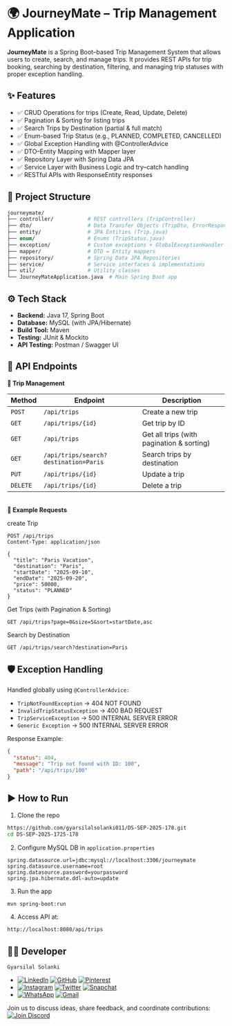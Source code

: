# 🌍 JourneyMate – Trip Management Application
**JourneyMate** is a Spring Boot–based Trip Management System that allows users to create, search, and manage trips.
It provides REST APIs for trip booking, searching by destination, filtering, and managing trip statuses with proper exception handling.

## ✨ Features
- ✅ CRUD Operations for trips (Create, Read, Update, Delete)
- ✅ Pagination & Sorting for listing trips
- ✅ Search Trips by Destination (partial & full match)
- ✅ Enum-based Trip Status (e.g., PLANNED, COMPLETED, CANCELLED)
- ✅ Global Exception Handling with @ControllerAdvice
- ✅ DTO–Entity Mapping with Mapper layer
- ✅ Repository Layer with Spring Data JPA
- ✅ Service Layer with Business Logic and try–catch handling
- ✅ RESTful APIs with ResponseEntity responses

## 📂 Project Structure
```graphql
journeymate/
├── controller/           # REST controllers (TripController)
├── dto/                  # Data Transfer Objects (TripDto, ErrorResponseDto)
├── entity/               # JPA Entities (Trip.java)
├── enum/                 # Enums (TripStatus.java)
├── exception/            # Custom exceptions + GlobalExceptionHandler
├── mapper/               # DTO ↔ Entity mappers
├── repository/           # Spring Data JPA Repositories
├── service/              # Service interfaces & implementations
├── util/                 # Utility classes
└── JourneyMateApplication.java  # Main Spring Boot app
```

## ⚙️ Tech Stack
- **Backend:** Java 17, Spring Boot
- **Database:** MySQL (with JPA/Hibernate)
- **Build Tool:** Maven
- **Testing:** JUnit & Mockito
- **API Testing:** Postman / Swagger UI

## 🚀 API Endpoints
**🔹 Trip Management**

| Method   | Endpoint                              | Description                               |
| -------- | ------------------------------------- | ----------------------------------------- |
| `POST`   | `/api/trips`                          | Create a new trip                         |
| `GET`    | `/api/trips/{id}`                     | Get trip by ID                            |
| `GET`    | `/api/trips`                          | Get all trips (with pagination & sorting) |
| `GET`    | `/api/trips/search?destination=Paris` | Search trips by destination               |
| `PUT`    | `/api/trips/{id}`                     | Update a trip                             |
| `DELETE` | `/api/trips/{id}`                     | Delete a trip                             |

</br>**🔹 Example Requests**

create Trip
```http
POST /api/trips
Content-Type: application/json

{
  "title": "Paris Vacation",
  "destination": "Paris",
  "startDate": "2025-09-10",
  "endDate": "2025-09-20",
  "price": 50000,
  "status": "PLANNED"
}
```

Get Trips (with Pagination & Sorting)
```http
GET /api/trips?page=0&size=5&sort=startDate,asc
```

Search by Destination
```http
GET /api/trips/search?destination=Paris
```

## 🛡️ Exception Handling

Handled globally using `@ControllerAdvice:`
- `TripNotFoundException` → 404 NOT FOUND
- `InvalidTripStatusException` → 400 BAD REQUEST
- `TripServiceException` → 500 INTERNAL SERVER ERROR
- `Generic Exception` → 500 INTERNAL SERVER ERROR

Response Example:
```json
{
  "status": 404,
  "message": "Trip not found with ID: 100",
  "path": "/api/trips/100"
}
```

## ▶️ How to Run

1. Clone the repo
```bash
https://github.com/gyarsilalsolanki011/DS-SEP-2025-178.git
cd DS-SEP-2025-1725-178
```

2. Configure MySQL DB in `application.properties`
```properties
spring.datasource.url=jdbc:mysql://localhost:3306/journeymate
spring.datasource.username=root
spring.datasource.password=yourpassword
spring.jpa.hibernate.ddl-auto=update
```
3. Run the app
```bash
mvn spring-boot:run
```

4. Access API at:
```bash
http://localhost:8080/api/trips
```

## 👨‍💻 Developer

`Gyarsilal Solanki`
- [![LinkedIn](https://img.shields.io/badge/LinkedIn-%230A66C2.svg?logo=LinkedIn&logoColor=white)](https://www.linkedin.com/in/gyarsilal-solanki) [![GitHub](https://img.shields.io/badge/GitHub-%23121011.svg?logo=github&logoColor=white)](https://github.com/gyarsilalsolanki011) [![Pinterest](https://img.shields.io/badge/Pinterest-%23BD081C.svg?logo=Pinterest&logoColor=white)](https://in.pinterest.com/gyarsilalsolanki011)
- [![Instagram](https://img.shields.io/badge/Instagram-%23E4405F.svg?logo=Instagram&logoColor=white)](https://instagram.com/itz_gsl_tiger) [![Twitter](https://img.shields.io/badge/Twitter-%231DA1F2.svg?logo=Twitter&logoColor=white)](https://x.com/Itz_gsl_tiger) [![Snapchat](https://img.shields.io/badge/Snapchat-%23FFFC00.svg?logo=Snapchat&logoColor=black)](https://www.snapchat.com/add/itz_gsltiger?share_id=7OCVgTGQWSg&locale=en-GB)
- [![WhatsApp](https://img.shields.io/badge/WhatsApp-%2325D366.svg?logo=whatsapp&logoColor=white)](https://api.whatsapp.com/send/?phone=919111852267) [![Gmail](https://img.shields.io/badge/Email-D14836?logo=gmail&logoColor=white)](mailto:gyarsilalsolanki011@gmail.com)


Join us to discuss ideas, share feedback, and coordinate contributions:  
[![Join Discord](https://img.shields.io/discord/1405808666179014697?color=4CBB17&label=Join%20Us%20on%20Discord&logo=discord&logoColor=blue)](https://discord.gg/Zrc9x3ts)